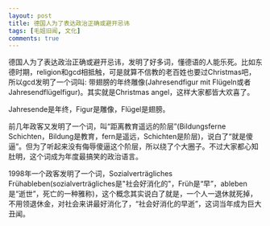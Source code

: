 ```yaml
---
layout: post
title: 德国人为了表达政治正确或避开忌讳
tags: [毛姐旧闻, 文化]
comments: true
---
```


德国人为了表达政治正确或避开忌讳，发明了好多词，懂德语的人能乐死。比如东德时期，religion和gcd相抵触，可是就算不信教的老百姓也要过Christmas吧，所以gcd发明了一个词叫: 带翅膀的年终雕像(Jahresendfigur mit Flügeln或者Jahresendflügelfigur)。其实就是Christmas angel，这样大家都皆大欢喜了。

Jahresende是年终，Figur是雕像，Flügel是翅膀。

前几年政客又发明了一个词，叫“距离教育遥远的阶层”(Bildungsferne Schichten，Bildung是教育，fern是遥远，Schichten是阶层)，说白了“就是傻逼”。但为了听起来没有侮辱傻逼这个阶层，所以绕了个大圈子。不过大家都心知肚明，这个词成为年度最搞笑的政治语言。

1998年一个政客发明了一个词，Sozialverträgliches Frühableben(sozialverträgliches是"社会好消化的"，Früh是“早”，ableben是“逝世”，死亡的一种雅称)，这个概念其实说白了就是，一个人一退休就死掉，不用领退休金，对社会来讲最好消化了，“社会好消化的早逝”，这词当年成为巨大丑闻。
